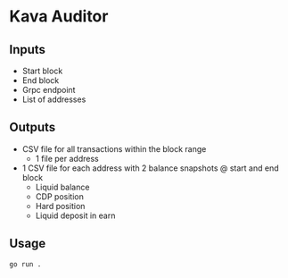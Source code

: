 # Kava Auditor

## Inputs

* Start block
* End block
* Grpc endpoint
* List of addresses

## Outputs

* CSV file for all transactions within the block range
  * 1 file per address
* 1 CSV file for each address with 2 balance snapshots @ start and end block
  * Liquid balance
  * CDP position
  * Hard position
  * Liquid deposit in earn

## Usage

```
go run .
```
